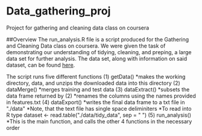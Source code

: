 # Data_gathering_proj
Project for gathering and cleaning data class on coursera

##Overview
The run_analysis.R file is a script produced for the Gathering and Cleaning 
Data class on coursera.  We were given the task of demonstrating our 
understanding of tidying, cleaning, and preping, a large data set for
further analysis.  The data set, along with information on said dataset, can be found [here](http://archive.ics.uci.edu/ml/datasets/Human+Activity+Recognition+Using+Smartphones).

The script runs five different functions
	(1) getData()
		*makes the working directory, data, and unzips the downloaded data into this directory
	(2) dataMerge()
		*merges training and test data
	(3) dataExtract()
		*subsets the data frame returned by (2)
		*renames the columns using the names provided in features.txt
	(4) dataExport()
		*writes the final data frame to a txt file in "./data"
		*Note, that the text file has single space deliminiters
		*To read into R type dataset <- read.table("./data/tidy_data", sep = " ")
	(5) run_analysis()
		*This is the main function, and calls the other 4 functions in the necessary order



